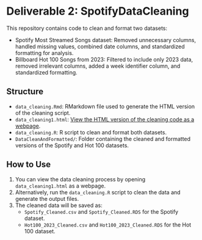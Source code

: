 # Deliverable 2: SpotifyDataCleaning

This repository contains code to clean and format two datasets:
- Spotify Most Streamed Songs dataset: Removed unnecessary columns, handled missing values, combined date columns, and standardized formatting for analysis.
- Billboard Hot 100 Songs from 2023: Filtered to include only 2023 data, removed irrelevant columns, added a week identifier column, and standardized formatting.

## Structure
- `data_cleaning.Rmd`: RMarkdown file used to generate the HTML version of the cleaning script.
- `data_cleaning1.html`: [View the HTML version of the cleaning code as a webpage](https://mikay711.github.io/SpotifyDataCleaning/data_cleaning1.html).
- `data_cleaning.R`: R script to clean and format both datasets.
- `DataCleanAndFormatted/`: Folder containing the cleaned and formatted versions of the Spotify and Hot 100 datasets.

## How to Use
1. You can view the data cleaning process by opening `data_cleaning1.html` as a webpage.
2. Alternatively, run the `data_cleaning.R` script to clean the data and generate the output files.
3. The cleaned data will be saved as:
   - `Spotify_Cleaned.csv` and `Spotify_Cleaned.RDS` for the Spotify dataset.
   - `Hot100_2023_Cleaned.csv` and `Hot100_2023_Cleaned.RDS` for the Hot 100 dataset.
